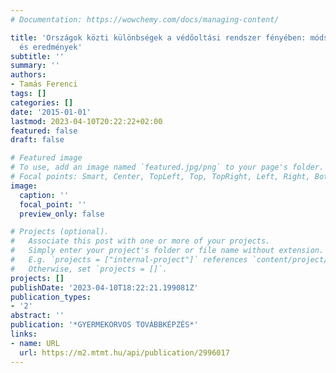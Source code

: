 ```yaml
---
# Documentation: https://wowchemy.com/docs/managing-content/

title: 'Országok közti különbségek a védőoltási rendszer fényében: módszertani keret
  és eredmények'
subtitle: ''
summary: ''
authors:
- Tamás Ferenci
tags: []
categories: []
date: '2015-01-01'
lastmod: 2023-04-10T20:22:22+02:00
featured: false
draft: false

# Featured image
# To use, add an image named `featured.jpg/png` to your page's folder.
# Focal points: Smart, Center, TopLeft, Top, TopRight, Left, Right, BottomLeft, Bottom, BottomRight.
image:
  caption: ''
  focal_point: ''
  preview_only: false

# Projects (optional).
#   Associate this post with one or more of your projects.
#   Simply enter your project's folder or file name without extension.
#   E.g. `projects = ["internal-project"]` references `content/project/deep-learning/index.md`.
#   Otherwise, set `projects = []`.
projects: []
publishDate: '2023-04-10T18:22:21.199081Z'
publication_types:
- '2'
abstract: ''
publication: '*GYERMEKORVOS TOVÁBBKÉPZÉS*'
links:
- name: URL
  url: https://m2.mtmt.hu/api/publication/2996017
---
```

